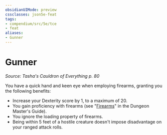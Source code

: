 ```yaml
---
obsidianUIMode: preview
cssclasses: json5e-feat
tags:
- compendium/src/5e/tce
- feat
aliases:
- Gunner
---
```

# Gunner
*Source: Tasha's Cauldron of Everything p. 80*  

You have a quick hand and keen eye when employing firearms, granting you the following benefits:

- Increase your Dexterity score by 1, to a maximum of 20.  
- You gain proficiency with firearms (see "[Firearms](/3-Mechanics/CLI/variant-rules/firearms-xdmg.md)" in the Dungeon Master's Guide).  
- You ignore the loading property of firearms.  
- Being within 5 feet of a hostile creature doesn't impose disadvantage on your ranged attack rolls.